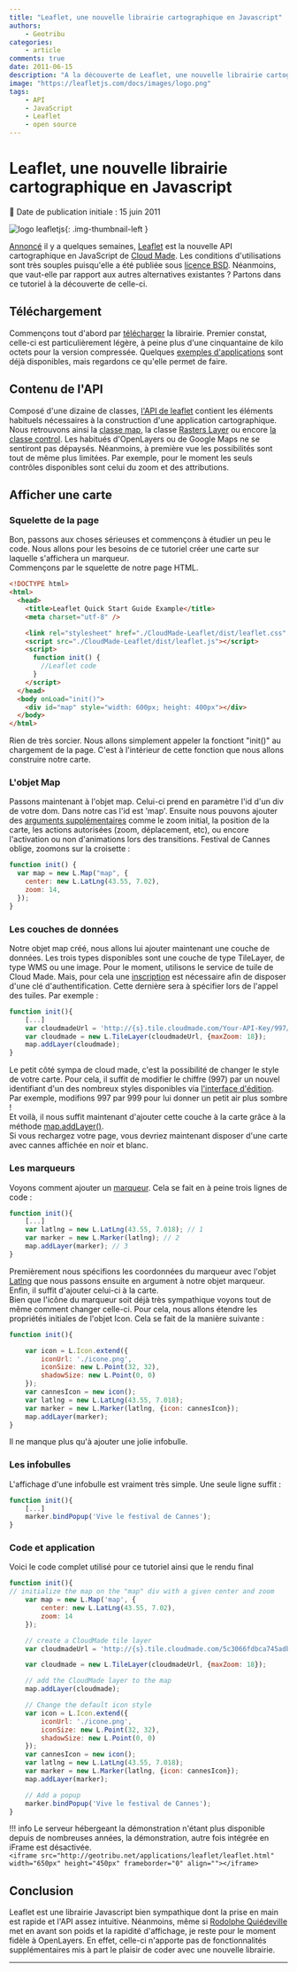 ```yaml
---
title: "Leaflet, une nouvelle librairie cartographique en Javascript"
authors:
    - Geotribu
categories:
    - article
comments: true
date: 2011-06-15
description: "A la découverte de Leaflet, une nouvelle librairie cartographique en Javascript."
image: "https://leafletjs.com/docs/images/logo.png"
tags:
    - API
    - JavaScript
    - Leaflet
    - open source
---
```


# Leaflet, une nouvelle librairie cartographique en Javascript

:calendar: Date de publication initiale : 15 juin 2011

![logo leafletjs](https://cdn.geotribu.fr/img/logos-icones/logiciels_librairies/leaflet.png "logo Leaflet"){: .img-thumbnail-left }

[Annoncé](http://blog.cloudmade.com/2011/05/13/announcing-leaflet-a-modern-open-source-javascript-library-for-interactive-maps/) il y a quelques semaines, [Leaflet](http://leaflet.cloudmade.com/) est la nouvelle API cartographique en JavaScript de [Cloud Made](http://blog.cloudmade.com). Les conditions d'utilisations sont très souples puisqu'elle a été publiée sous [licence BSD](https://fr.wikipedia.org/wiki/Licence_BSD). Néanmoins, que vaut-elle par rapport aux autres alternatives existantes ? Partons dans ce tutoriel à la découverte de celle-ci.

## Téléchargement

Commençons tout d'abord par [télécharger](http://github.com/CloudMade/Leaflet/zipball/master) la librairie. Premier constat, celle-ci est particulièrement légère, à peine plus d'une cinquantaine de kilo octets pour la version compressée. Quelques [exemples d'applications](http://leaflet.cloudmade.com/examples.html) sont déjà disponibles, mais regardons ce qu'elle permet de faire.

## Contenu de l'API

Composé d'une dizaine de classes, [l'API de leaflet](http://leaflet.cloudmade.com/reference.html) contient les éléments habituels nécessaires à la construction d'une application cartographique. Nous retrouvons ainsi la [classe map](http://leaflet.cloudmade.com/reference.html#map-usage), la classe [Rasters Layer](http://leaflet.cloudmade.com/reference.html#tilelayer) ou encore [la classe control](http://leaflet.cloudmade.com/reference.html#control-zoom). Les habitués d'OpenLayers ou de Google Maps ne se sentiront pas dépaysés. Néanmoins, à première vue les possibilités sont tout de même plus limitées. Par exemple, pour le moment les seuls contrôles disponibles sont celui du zoom et des attributions.

## Afficher une carte

### Squelette de la page

Bon, passons aux choses sérieuses et commençons à étudier un peu le code. Nous allons pour les besoins de ce tutoriel créer une carte sur laquelle s'affichera un marqueur.  
Commençons par le squelette de notre page HTML.

```html
<!DOCTYPE html>
<html>
  <head>
    <title>Leaflet Quick Start Guide Example</title>
    <meta charset="utf-8" />

    <link rel="stylesheet" href="./CloudMade-Leaflet/dist/leaflet.css" />
    <script src="./CloudMade-Leaflet/dist/leaflet.js"></script>
    <script>
      function init() {
        //Leaflet code
      }
    </script>
  </head>
  <body onLoad="init()">
    <div id="map" style="width: 600px; height: 400px"></div>
  </body>
</html>
```

Rien de très sorcier. Nous allons simplement appeler la fonctiont "init()" au chargement de la page. C'est à l'intérieur de cette fonction que nous allons construire notre carte.

### L'objet Map

Passons maintenant à l'objet map. Celui-ci prend en paramètre l'id d'un div de votre dom. Dans notre cas l'id est 'map'. Ensuite nous pouvons ajouter des [arguments supplémentaires](http://leaflet.cloudmade.com/reference.html#map-options) comme le zoom initial, la position de la carte, les actions autorisées (zoom, déplacement, etc), ou encore l'activation ou non d'animations lors des transitions. Festival de Cannes oblige, zoomons sur la croisette :

```javascript
function init() {
  var map = new L.Map("map", {
    center: new L.LatLng(43.55, 7.02),
    zoom: 14,
  });
}
```

### Les couches de données

Notre objet map créé, nous allons lui ajouter maintenant une couche de données. Les trois types disponibles sont une couche de type TileLayer, de type WMS ou une image. Pour le moment, utilisons le service de tuile de Cloud Made. Mais, pour cela une [inscription](http://cloudmade.com/signin) est nécessaire afin de disposer d'une clé d'authentification. Cette dernière sera à spécifier lors de l'appel des tuiles. Par exemple :

```javascript
function init(){
    [...]
    var cloudmadeUrl = 'http://{s}.tile.cloudmade.com/Your-API-Key/997/256/{z}/{x}/{y}.png';
    var cloudmade = new L.TileLayer(cloudmadeUrl, {maxZoom: 18});
    map.addLayer(cloudmade);
}
```

Le petit côté sympa de cloud made, c'est la possibilité de changer le style de votre carte. Pour cela, il suffit de modifier le chiffre (997) par un nouvel identifiant d'un des nombreux styles disponibles via [l'interface d'édition](http://maps.cloudmade.com/editor). Par exemple, modifions 997 par 999 pour lui donner un petit air plus sombre !  
Et voilà, il nous suffit maintenant d'ajouter cette couche à la carte grâce à la méthode [map.addLayer()](http://leaflet.cloudmade.com/reference.html#map-stuff-methods).  
Si vous rechargez votre page, vous devriez maintenant disposer d'une carte avec cannes affichée en noir et blanc.

### Les marqueurs

Voyons comment ajouter un [marqueur](http://leaflet.cloudmade.com/reference.html#marker). Cela se fait en à peine trois lignes de code :

```javascript
function init(){  
    [...]  
    var latlng = new L.LatLng(43.55, 7.018); // 1  
    var marker = new L.Marker(latlng); // 2  
    map.addLayer(marker); // 3
}
```

Premièrement nous spécifions les coordonnées du marqueur avec l'objet [Latlng](http://leaflet.cloudmade.com/reference.html#latlng) que nous passons ensuite en argument à notre objet marqueur. Enfin, il suffit d'ajouter celui-ci à la carte.  
Bien que l'icône du marqueur soit déjà très sympathique voyons tout de même comment changer celle-ci. Pour cela, nous allons étendre les propriétés initiales de l'objet Icon. Cela se fait de la manière suivante :

```javascript
function init(){  

    var icon = L.Icon.extend({  
        iconUrl: './icone.png',  
        iconSize: new L.Point(32, 32),  
        shadowSize: new L.Point(0, 0)  
    });  
    var cannesIcon = new icon();  
    var latlng = new L.LatLng(43.55, 7.018);  
    var marker = new L.Marker(latlng, {icon: cannesIcon});  
    map.addLayer(marker);  
}
```

Il ne manque plus qu'à ajouter une jolie infobulle.

### Les infobulles

L'affichage d'une infobulle est vraiment très simple. Une seule ligne suffit :

```javascript
function init(){  
    [...]
    marker.bindPopup('Vive le festival de Cannes');  
}
```

### Code et application

Voici le code complet utilisé pour ce tutoriel ainsi que le rendu final

```javascript
function init(){  
// initialize the map on the "map" div with a given center and zoom  
    var map = new L.Map('map', {  
        center: new L.LatLng(43.55, 7.02),  
        zoom: 14  
    });

    // create a CloudMade tile layer  
    var cloudmadeUrl = 'http://{s}.tile.cloudmade.com/5c3066fdbca745adb52e3efb943995c5/999/256/{z}/{x}/{y}.png';

    var cloudmade = new L.TileLayer(cloudmadeUrl, {maxZoom: 18});

    // add the CloudMade layer to the map  
    map.addLayer(cloudmade);

    // Change the default icon style  
    var icon = L.Icon.extend({  
        iconUrl: './icone.png',  
        iconSize: new L.Point(32, 32),  
        shadowSize: new L.Point(0, 0)  
    });  
    var cannesIcon = new icon();  
    var latlng = new L.LatLng(43.55, 7.018);  
    var marker = new L.Marker(latlng, {icon: cannesIcon});  
    map.addLayer(marker);

    // Add a popup  
    marker.bindPopup('Vive le festival de Cannes');  
}
```

!!! info
    Le serveur hébergeant la démonstration n'étant plus disponible depuis de nombreuses années, la démonstration, autre fois intégrée en iFrame est désactivée.  
    `<iframe src="http://geotribu.net/applications/leaflet/leaflet.html" width="650px" height="450px" frameborder="0" align=""></iframe>`

## Conclusion

Leaflet est une librairie Javascript bien sympathique dont la prise en main est rapide et l'API assez intuitive. Néanmoins, même si [Rodolphe Quiédeville](http://blog.rodolphe.quiedeville.org/index.php?post/2011/05/Leaflet-la-sobre-OpenLayers-la-gourmande) met en avant son poids et la rapidité d'affichage, je reste pour le moment fidèle à OpenLayers. En effet, celle-ci n'apporte pas de fonctionnalités supplémentaires mis à part le plaisir de coder avec une nouvelle librairie.

----

<!-- geotribu:authors-block -->
